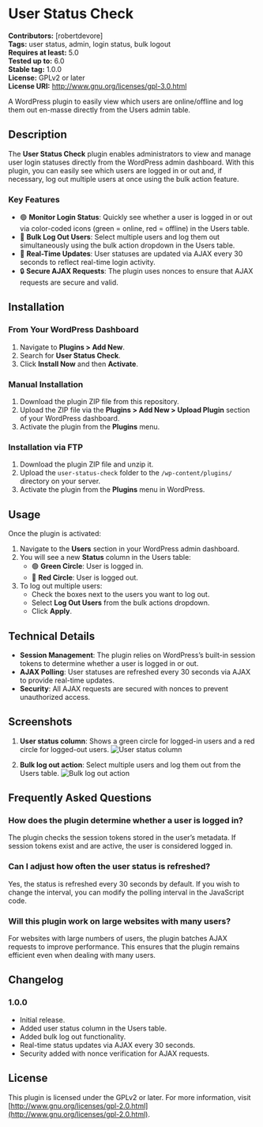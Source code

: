 # User Status Check

**Contributors:** [robertdevore]  
**Tags:** user status, admin, login status, bulk logout  
**Requires at least:** 5.0  
**Tested up to:** 6.0  
**Stable tag:** 1.0.0  
**License:** GPLv2 or later  
**License URI:** http://www.gnu.org/licenses/gpl-3.0.html  

A WordPress plugin to easily view which users are online/offline and log them out en-masse directly from the Users admin table.

## Description

The **User Status Check** plugin enables administrators to view and manage user login statuses directly from the WordPress admin dashboard. With this plugin, you can easily see which users are logged in or out and, if necessary, log out multiple users at once using the bulk action feature.

### Key Features
- 🟢 **Monitor Login Status**: Quickly see whether a user is logged in or out via color-coded icons (green = online, red = offline) in the Users table.
- 🚪 **Bulk Log Out Users**: Select multiple users and log them out simultaneously using the bulk action dropdown in the Users table.
- 🔄 **Real-Time Updates**: User statuses are updated via AJAX every 30 seconds to reflect real-time login activity.
- 🔒 **Secure AJAX Requests**: The plugin uses nonces to ensure that AJAX requests are secure and valid.

## Installation

### From Your WordPress Dashboard
1. Navigate to **Plugins > Add New**.
2. Search for **User Status Check**.
3. Click **Install Now** and then **Activate**.

### Manual Installation
1. Download the plugin ZIP file from this repository.
2. Upload the ZIP file via the **Plugins > Add New > Upload Plugin** section of your WordPress dashboard.
3. Activate the plugin from the **Plugins** menu.

### Installation via FTP
1. Download the plugin ZIP file and unzip it.
2. Upload the `user-status-check` folder to the `/wp-content/plugins/` directory on your server.
3. Activate the plugin from the **Plugins** menu in WordPress.

## Usage

Once the plugin is activated:
1. Navigate to the **Users** section in your WordPress admin dashboard.
2. You will see a new **Status** column in the Users table:
   - 🟢 **Green Circle**: User is logged in.
   - 🔴 **Red Circle**: User is logged out.
3. To log out multiple users:
   - Check the boxes next to the users you want to log out.
   - Select **Log Out Users** from the bulk actions dropdown.
   - Click **Apply**.

## Technical Details

- **Session Management**: The plugin relies on WordPress’s built-in session tokens to determine whether a user is logged in or out.
- **AJAX Polling**: User statuses are refreshed every 30 seconds via AJAX to provide real-time updates.
- **Security**: All AJAX requests are secured with nonces to prevent unauthorized access.

## Screenshots

1. **User status column**: Shows a green circle for logged-in users and a red circle for logged-out users.
   ![User status column](screenshot-1.png)
   
2. **Bulk log out action**: Select multiple users and log them out from the Users table.
   ![Bulk log out action](screenshot-2.png)

## Frequently Asked Questions

### How does the plugin determine whether a user is logged in?
The plugin checks the session tokens stored in the user’s metadata. If session tokens exist and are active, the user is considered logged in.

### Can I adjust how often the user status is refreshed?
Yes, the status is refreshed every 30 seconds by default. If you wish to change the interval, you can modify the polling interval in the JavaScript code.

### Will this plugin work on large websites with many users?
For websites with large numbers of users, the plugin batches AJAX requests to improve performance. This ensures that the plugin remains efficient even when dealing with many users.

## Changelog

### 1.0.0
- Initial release.
- Added user status column in the Users table.
- Added bulk log out functionality.
- Real-time status updates via AJAX every 30 seconds.
- Security added with nonce verification for AJAX requests.

## License

This plugin is licensed under the GPLv2 or later. For more information, visit [http://www.gnu.org/licenses/gpl-2.0.html](http://www.gnu.org/licenses/gpl-2.0.html).
